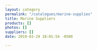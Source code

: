 ```yaml
---
layout: category
permalink: "/catalogues/marine-supplies"
title: Marine Suppliers
products: []
photos: []
suppliers: []
date: 2019-03-29 18:01:54 -0500

---
```

